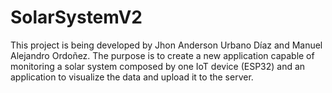 # SolarSystemV2
This project is being developed by Jhon Anderson Urbano Díaz and Manuel Alejandro Ordoñez. The purpose is to create a new application capable of monitoring a solar system composed by one IoT device (ESP32) and an application to visualize the data and upload it to the server.
